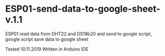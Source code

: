 # ESP01-send-data-to-google-sheet-v.1.1
ESP01 read data from DHT22 and DS18b20 and send to google script, google script save data to google sheet

Tested 10.11.2019
Written in Arduino IDE
